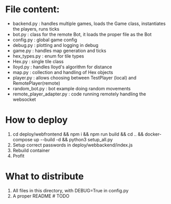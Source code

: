 # File content:

 - backend.py : handles multiple games, loads the Game class, instantiates the players, runs ticks
 - bot.py : class for the remote Bot, it loads the proper file as the Bot
 - config.py : global game config
 - debug.py : plotting and logging in debug
 - game.py : handles map generation and ticks
 - hex_types.py : enum for tile types
 - Hex.py : single tile class
 - lloyd.py : handles lloyd's algorithm for distance
 - map.py : collection and handling of Hex objects
 - player.py : allows choosing between TestPlayer (local) and RemotePlayer(remote)
 - random_bot.py : bot example doing random movements
 - remote_player_adapter.py : code running remotely handling the websocket

# How to deploy

   1. cd deploy/webfrontend && npm i && npm run build && cd .. && docker-compose up --build -d && python3 setup_all.py
   2. Setup correct passwords in deploy/webbackend/index.js
   3. Rebuild container
   4. Profit

# What to distribute

   1. All files in this directory, with DEBUG=True in config.py
   2. A proper README # TODO
